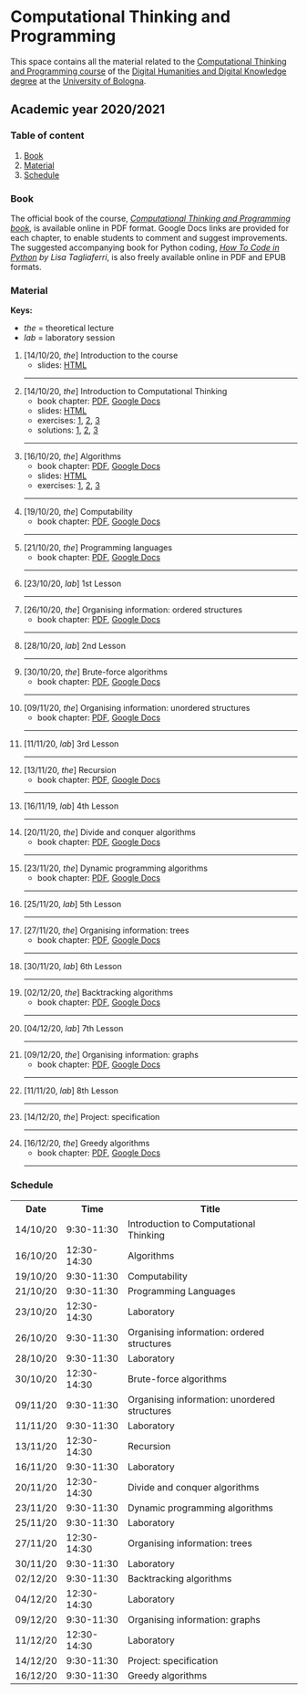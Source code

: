 # Computational Thinking and Programming

This space contains all the material related to the [Computational Thinking and Programming course](https://www.unibo.it/en/teaching/course-unit-catalogue/course-unit/2020/424624) of the [Digital Humanities and Digital Knowledge degree](https://corsi.unibo.it/2cycle/DigitalHumanitiesKnowledge) at the [University of Bologna](http://www.unibo.it/en).

## Academic year 2020/2021

### Table of content

1. [Book](#book)
2. [Material](#material)
3. [Schedule](#schedule)


### Book

The official book of the course, <cite><a href="https://comp-think.github.io/">Computational Thinking and Programming book</a></cite>, is available online in PDF format. Google Docs links are provided for each chapter, to enable students to comment and suggest improvements. The suggested accompanying book for Python coding, <cite><a href="https://www.digitalocean.com/community/books/digitalocean-ebook-how-to-code-in-python">How To Code in Python</a> by Lisa Tagliaferri</cite>, is also freely available online in PDF and EPUB formats.


### Material

**Keys:** 
* *the* = theoretical lecture
* *lab* = laboratory session

1. [14/10/20, *the*] Introduction to the course
   * slides: [HTML](https://comp-think.github.io/2020-2021/slides/00%20-%20Course%20introduction.html)
   <hr />
1. [14/10/20, *the*] Introduction to Computational Thinking 
   * book chapter: [PDF](https://comp-think.github.io/book/01.pdf), [Google Docs](https://comp-think.github.io/book/01)
   * slides: [HTML](https://comp-think.github.io/2020-2021/slides/01%20-%20Introduction%20to%20Computational%20Thinking.html)
   * exercises: [1](https://github.com/comp-think/2020-2021/issues/1), [2](https://github.com/comp-think/2020-2021/issues/2), [3](https://github.com/comp-think/2020-2021/issues/3)
   * solutions: [1](https://comp-think.github.io/keys/01/exercise-1), [2](https://comp-think.github.io/keys/01/exercise-2), [3](https://comp-think.github.io/keys/01/exercise-3)
   <hr />
2. [16/10/20, *the*] Algorithms 
   * book chapter: [PDF](https://comp-think.github.io/book/02.pdf), [Google Docs](https://comp-think.github.io/book/02)
   * slides: [HTML](https://comp-think.github.io/2020-2021/slides/02%20-%20Algorithms.html)
   * exercises: [1](https://github.com/comp-think/2020-2021/issues/4), [2](https://github.com/comp-think/2020-2021/issues/5), [3](https://github.com/comp-think/2020-2021/issues/6)
   <hr />
3. [19/10/20, *the*] Computability  
   * book chapter: [PDF](https://comp-think.github.io/book/03.pdf), [Google Docs](https://comp-think.github.io/book/03)
   <hr />
4. [21/10/20, *the*] Programming languages  
   * book chapter: [PDF](https://comp-think.github.io/book/04.pdf), [Google Docs](https://comp-think.github.io/book/04)
   <hr />
5. [23/10/20, *lab*] 1st Lesson
   <hr />
6. [26/10/20, *the*] Organising information: ordered structures
   * book chapter: [PDF](https://comp-think.github.io/book/05.pdf), [Google Docs](https://comp-think.github.io/book/05)
   <hr />
7. [28/10/20, *lab*] 2nd Lesson
   <hr />
8. [30/10/20, *the*] Brute-force algorithms
   * book chapter: [PDF](https://comp-think.github.io/book/06.pdf), [Google Docs](https://comp-think.github.io/book/06)
   <hr />
9.  [09/11/20, *the*] Organising information: unordered structures
    * book chapter: [PDF](https://comp-think.github.io/book/07.pdf), [Google Docs](https://comp-think.github.io/book/07)
    <hr />
10. [11/11/20, *lab*] 3rd Lesson
    <hr />
11. [13/11/20, *the*] Recursion
    * book chapter: [PDF](https://comp-think.github.io/book/08.pdf), [Google Docs](https://comp-think.github.io/book/08)
    <hr />
12. [16/11/19, *lab*] 4th Lesson
    <hr />
13. [20/11/20, *the*] Divide and conquer algorithms
    * book chapter: [PDF](https://comp-think.github.io/book/09.pdf), [Google Docs](https://comp-think.github.io/book/09)
    <hr />
14. [23/11/20, *the*] Dynamic programming algorithms
    * book chapter: [PDF](https://comp-think.github.io/book/10.pdf), [Google Docs](https://comp-think.github.io/book/10)
    <hr />
15. [25/11/20, *lab*] 5th Lesson
    <hr />
16. [27/11/20, *the*] Organising information: trees
    * book chapter: [PDF](https://comp-think.github.io/book/11.pdf), [Google Docs](https://comp-think.github.io/book/11)
    <hr />
17. [30/11/20, *lab*] 6th Lesson
    <hr />
18. [02/12/20, *the*] Backtracking algorithms
    * book chapter: [PDF](https://comp-think.github.io/book/12.pdf), [Google Docs](https://comp-think.github.io/book/12)
    <hr />
19. [04/12/20, *lab*] 7th Lesson
    <hr />
20. [09/12/20, *the*] Organising information: graphs
    * book chapter: [PDF](https://comp-think.github.io/book/13.pdf), [Google Docs](https://comp-think.github.io/book/13)
    <hr />
21. [11/11/20, *lab*] 8th Lesson
    <hr />
22. [14/12/20, *the*] Project: specification
    <hr />
23. [16/12/20, *the*] Greedy algorithms
    * book chapter: [PDF](https://comp-think.github.io/book/14.pdf), [Google Docs](https://comp-think.github.io/book/14)
    <hr />


### Schedule

<table>
    <tr><th>Date</th><th>Time</th><th>Title</th></tr>
    <tr><td>14/10/20</td><td>9:30-11:30</td><td>Introduction to Computational Thinking</td></tr>
    <tr><td>16/10/20</td><td>12:30-14:30</td><td>Algorithms</td></tr>
    <tr><td>19/10/20</td><td>9:30-11:30</td><td>Computability</td></tr>
    <tr><td>21/10/20</td><td>9:30-11:30</td><td>Programming Languages</td></tr>
    <tr><td>23/10/20</td><td>12:30-14:30</td><td><span>Laboratory</span></td></tr>
    <tr><td>26/10/20</td><td>9:30-11:30</td><td>Organising information: ordered structures</td></tr>
    <tr><td>28/10/20</td><td>9:30-11:30</td><td><span>Laboratory</span></td></tr>
    <tr><td>30/10/20</td><td>12:30-14:30</td><td>Brute-force algorithms</td></tr>
    <tr><td>09/11/20</td><td>9:30-11:30</td><td>Organising information: unordered structures</td></tr>
    <tr><td>11/11/20</td><td>9:30-11:30</td><td><span>Laboratory</span></td></tr>
    <tr><td>13/11/20</td><td>12:30-14:30</td><td>Recursion</td></tr>
    <tr><td>16/11/20</td><td>9:30-11:30</td><td><span>Laboratory</span></td></tr>
    <tr><td>20/11/20</td><td>12:30-14:30</td><td>Divide and conquer algorithms</td></tr>
    <tr><td>23/11/20</td><td>9:30-11:30</td><td>Dynamic programming algorithms</td></tr>
    <tr><td>25/11/20</td><td>9:30-11:30</td><td><span>Laboratory</span></td></tr>
    <tr><td>27/11/20</td><td>12:30-14:30</td><td>Organising information: trees</td></tr>
    <tr><td>30/11/20</td><td>9:30-11:30</td><td><span>Laboratory</span></td></tr>
    <tr><td>02/12/20</td><td>9:30-11:30</td><td>Backtracking algorithms</td></tr>
    <tr><td>04/12/20</td><td>12:30-14:30</td><td><span>Laboratory</span></td></tr>
    <tr><td>09/12/20</td><td>9:30-11:30</td><td>Organising information: graphs</td></tr>
    <tr><td>11/12/20</td><td>12:30-14:30</td><td><span>Laboratory</span></td></tr>
    <tr><td>14/12/20</td><td>9:30-11:30</td><td>Project: specification</td></tr>
    <tr><td>16/12/20</td><td>9:30-11:30</td><td>Greedy algorithms</td></tr>
</table>
